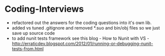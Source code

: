 Coding-Interviews
=================
-  refactored out the answers for the coding questions into it's own lib.
-  added vs tuned .gitignore and removed *.suo and bin/obj files so we just save up source code
-  to add nunit tests framework see this blog - How to Nunit with VS - http://erraticdev.blogspot.com/2012/01/running-or-debugging-nunit-tests-from.html
